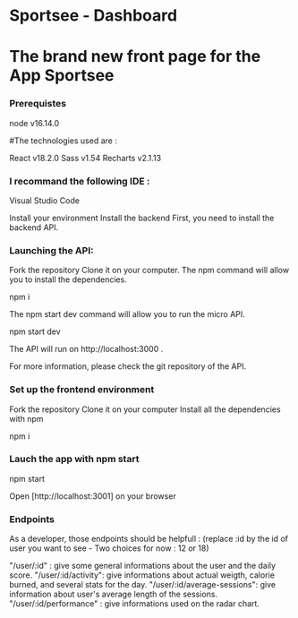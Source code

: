 # Sportsee - Dashboard
# The brand new front page for the App Sportsee

### Prerequistes
node v16.14.0

#The technologies used are :

React v18.2.0
Sass v1.54
Recharts v2.1.13

### I recommand the following IDE : 

Visual Studio Code

Install your environment
Install the backend
First, you need to install the backend API.

### Launching the API:

Fork the repository
Clone it on your computer.
The npm command will allow you to install the dependencies.

npm i

The npm start dev command will allow you to run the micro API.

npm start dev

The API will run on http://localhost:3000 .

For more information, please check the git repository of the API.

### Set up the frontend environment

Fork the repository
Clone it on your computer
Install all the dependencies with npm

npm i

### Lauch the app with npm start

npm start

Open [http://localhost:3001] on your browser

### Endpoints

As a developer, those endpoints should be helpfull :
(replace :id by the id of user you want to see - Two choices for now : 12 or 18)

"/user/:id" : give some general informations about the user and the daily score.
"/user/:id/activity": give informations about actual weigth, calorie burned, and several stats for the day.
"/user/:id/average-sessions": give information about user's average length of the sessions.
"/user/:id/performance" : give informations used on the radar chart.